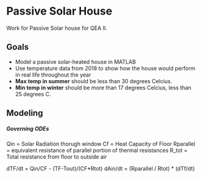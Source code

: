 # Passive Solar House

Work for Passive Solar house for QEA II.

## Goals

* Model a passive solar-heated house in MATLAB
* Use temperature data from 2018 to show how the house would perform in real life throughout the year
* __Max temp in summer__ should be less than 30 degrees Celcius.
* __Min temp in winter__ should be more than 17 degrees Celcius, less than 25 degrees C.

## Modeling

##### Governing ODEs
Qin = Solar Radiation thorugh window
Cf = Heat Capacity of Floor
Rparallel = equivalent resistance of parallel portion of thermal resistances
R_tot = Total resistance from floor to outside air


dTF/dt = Qin/CF - (TF-Tout)/(CF*Rtot)
dAin/dt = (Rparallel / Rtot) * (dTf/dt)
